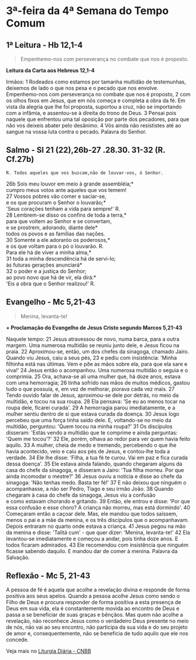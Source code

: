 # 3ª-feira da 4ª Semana do Tempo Comum

## 1ª Leitura - Hb 12,1-4

> Empenhemo-nos com perseverança no combate que nos é proposto.

**Leitura da Carta aos Hebreus 12,1-4**

Irmãos:  1 Rodeados como estamos   por tamanha multidão de testemunhas,   deixemos de lado o que nos pesa   e o pecado que nos envolve.   Empenhemo-nos com perseverança   no combate que nos é proposto,  2 com os olhos fixos em Jesus,   que em nós começa e completa a obra da fé.   Em vista da alegria que lhe foi proposta,   suportou a cruz, não se importando com a infâmia,   e assentou-se à direita do trono de Deus.  3 Pensai pois naquele que enfrentou   uma tal oposição por parte dos pecadores,   para que não vos deixeis abater pelo desânimo.  4 Vós ainda não resististes até ao sangue   na vossa luta contra o pecado.   Palavra do Senhor.

## Salmo - Sl 21 (22),26b-27 .28.30. 31-32 (R. Cf.27b)

`R. Todos aqueles que vos buscam,não de louvar-vos, ó Senhor.`

26b Sois meu louvor em meio à grande assembléia;*   
 cumpro meus votos ante aqueles que vos temem!    
27 Vossos pobres vão comer e saciar-se,   
 e os que procuram o Senhor o louvarão;*   
 'Seus corações tenham a vida para sempre!' R.    
28 Lembrem-se disso os confins de toda a terra,*   
 para que voltem ao Senhor e se convertam,   
 e se prostrem, adorando, diante dele*   
 todos os povos e as famílias das nações.    
30 Somente a ele adoraróo os poderosos,*   
 e os que voltam para o pó o louvarão. R.   
 Para ele há de viver a minha alma,*    
31 toda a minha descendência há de servi-lo;   
 às futuras gerações anunciará*    
32 o poder e a justiça do Senhor;   
 ao povo novo que há de vir, ela dirá:*   
 'Eis a obra que o Senhor realizou!' R.

## Evangelho - Mc 5,21-43

> Menina, levanta-te!

**+ Proclamação do Evangelho de Jesus Cristo segundo Marcos 5,21-43**

Naquele tempo: 
21 Jesus atravessou de novo, numa barca, 
 para a outra margem. 
 Uma numerosa multidão se reuniu junto dele, 
 e Jesus ficou na praia. 
22 Aproximou-se, então, um dos chefes da sinagoga, 
 chamado Jairo. 
 Quando viu Jesus, caiu a seus pés, 
23 e pediu com insistência: 
 'Minha filhinha está nas últimas. 
 Vem e pðe as mãos sobre ela, para que ela sare e viva!' 
24 Jesus então o acompanhou. 
 Uma numerosa multidão o seguia e o comprimia. 
25 Ora, achava-se ali uma mulher 
 que, há doze anos, estava com uma hemorragia; 
26 tinha sofrido nas mãos de muitos médicos, 
 gastou tudo o que possuía, 
 e, em vez de melhorar, piorava cada vez mais. 
27 Tendo ouvido falar de Jesus, 
 aproximou-se dele por detrás, no meio da multidão, 
 e tocou na sua roupa. 
28 Ela pensava: 
 'Se eu ao menos tocar na roupa dele, ficarei curada'. 
29 A hemorragia parou imediatamente, 
 e a mulher sentiu dentro de si 
 que estava curada da doença. 
30 Jesus logo percebeu que uma força tinha saído dele. 
 E, voltando-se no meio da multidão, perguntou: 
 'Quem tocou na minha roupa?' 
31 Os discípulos disseram: 
 'Estás vendo a multidão que te comprime 
 e ainda perguntas: 'Quem me tocou'?' 
32 Ele, porém, olhava ao redor 
 para ver quem havia feito aquilo. 
33 A mulher, cheia de medo e tremendo, 
 percebendo o que lhe havia acontecido, 
 veio e caíu aos pés de Jesus, 
 e contou-lhe toda a verdade. 
34 Ele lhe disse: 
 'Filha, a tua fé te curou. 
 Vai em paz e fica curada dessa doença'. 
35 Ele estava ainda falando, 
 quando chegaram alguns da casa do chefe da sinagoga, 
 e disseram a Jairo: 
 'Tua filha morreu. Por que ainda incomodar o mestre?' 
36 Jesus ouviu a notícia e disse ao chefe da sinagoga: 
 'Não tenhas medo. Basta ter fé!' 
37 E não deixou que ninguém o acompanhasse, 
 a não ser Pedro, Tiago e seu irmão João. 
38 Quando chegaram à casa do chefe da sinagoga, 
 Jesus viu a confusão  
 e como estavam chorando e gritando. 
39 Então, ele entrou e disse: 
 'Por que essa confusão e esse choro? 
 A criança não morreu, mas está dormindo'. 
40 Começaram então a caçoar dele. 
 Mas, ele mandou que todos saíssem, 
 menos o pai e a mãe da menina, 
 e os três discípulos que o acompanhavam. 
 Depois entraram no quarto onde estava a criança. 
41 Jesus pegou na mão da menina e disse: 
 'Talitá cum' - que quer dizer: 
 'Menina, levanta-te!' 
42 Ela levantou-se imediatamente e começou a andar, 
 pois tinha doze anos. 
 E todos ficaram admirados. 
43 Ele recomendou com insistência 
 que ninguém ficasse sabendo daquilo. 
 E mandou dar de comer à menina. 
 Palavra da Salvação.

## Reflexão - Mc 5, 21-43

A pessoa de fé é aquela que acolhe a revelação divina e responde de forma positiva aos seus apelos. Quando a pessoa acolhe Jesus como sendo o Filho de Deus e procura responder de forma positiva a esta presença de Deus em sua vida, ela é constantemente movida ao encontro de Deus e passa a se beneficiar de suas graças e bênçãos. Mas quem não acolhe a revelação, não reconhece Jesus como o verdadeiro Deus presente no meio de nós, não vai ao seu encontro, não participa da sua vida e do seu projeto de amor e, consequentemente, não se beneficia de tudo aquilo que ele nos concede.

Veja mais no [Liturgia Diária - CNBB](http://liturgiadiaria.cnbb.org.br/app/user/user/UserView.php?ano=2017&mes=1&dia=31)
